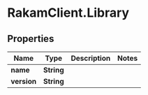 # RakamClient.Library

## Properties
Name | Type | Description | Notes
------------ | ------------- | ------------- | -------------
**name** | **String** |  | 
**version** | **String** |  | 


